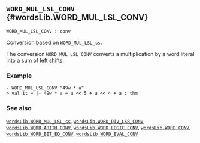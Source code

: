 ## `WORD_MUL_LSL_CONV` {#wordsLib.WORD_MUL_LSL_CONV}


```
WORD_MUL_LSL_CONV : conv
```



Conversion based on `WORD_MUL_LSL_ss`.


The conversion `WORD_MUL_LSL_CONV` converts a multiplication by a word literal
into a sum of left shifts.

### Example

    
    - WORD_MUL_LSL_CONV “49w * a”
    > val it = |- 49w * a = a << 5 + a << 4 + a : thm
    

### See also

[`wordsLib.WORD_MUL_LSL_ss`](#wordsLib.WORD_MUL_LSL_ss), [`wordsLib.WORD_DIV_LSR_CONV`](#wordsLib.WORD_DIV_LSR_CONV), [`wordsLib.WORD_ARITH_CONV`](#wordsLib.WORD_ARITH_CONV), [`wordsLib.WORD_LOGIC_CONV`](#wordsLib.WORD_LOGIC_CONV), [`wordsLib.WORD_CONV`](#wordsLib.WORD_CONV), [`wordsLib.WORD_BIT_EQ_CONV`](#wordsLib.WORD_BIT_EQ_CONV), [`wordsLib.WORD_EVAL_CONV`](#wordsLib.WORD_EVAL_CONV)

